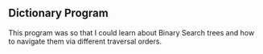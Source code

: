 ## Dictionary Program

This program was so that I could learn about Binary Search trees and how to navigate them via different traversal orders.
